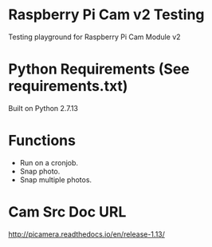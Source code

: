 # Raspberry Pi Cam v2 Testing
Testing playground for Raspberry Pi Cam Module v2


# Python Requirements (See requirements.txt)
Built on Python 2.7.13

# Functions
- Run on a cronjob.
- Snap photo.
- Snap multiple photos.

# Cam Src Doc URL
http://picamera.readthedocs.io/en/release-1.13/